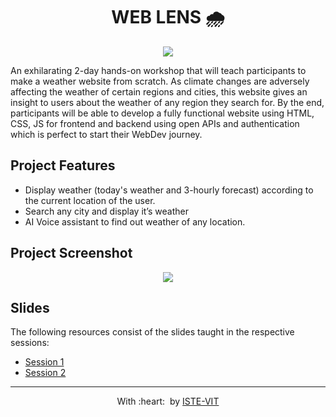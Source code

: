 <h1 align="center"> WEB LENS 🌧️</h1>

<p align="center">
 <img src="https://user-images.githubusercontent.com/71590944/111881788-33353b80-89d8-11eb-9db1-746eba087b05.png" > <br> 
</p>
	
An exhilarating 2-day hands-on workshop that will teach participants to make a weather website from scratch. As climate changes are adversely affecting the weather of certain regions and cities, this website gives an insight to users about the weather of any region they search for. By the end, participants will be able to develop a fully functional website using HTML, CSS, JS for frontend and backend using open APIs and authentication which is perfect to start their WebDev journey.


<h2> Project Features </h2>

-  Display weather (today's weather and 3-hourly forecast) according to the current location of the user.
-  Search any city and display it’s weather
-  AI Voice assistant to find out weather of any location.

<h2> Project Screenshot </h2>
<p align="center">
 <img src="https://ik.imagekit.io/m47q5r0txpn/ss3_QuEAZ7rWi.png?updatedAt=1637810828498" > <br> 
</p>


<h2>Slides</h2>
	
The following resources consist of the slides taught in the respective sessions: 
	
- <a href="">Session 1</a>
- <a href="">Session 2</a>


<hr>
<p align="center">
	With :heart: &nbsp;by <a href="https://istevit.in/" target="_blank">ISTE-VIT</a>
</p>
	
